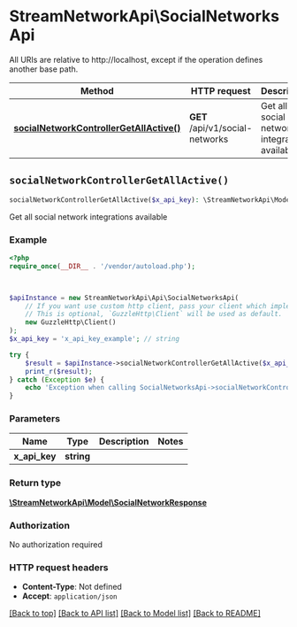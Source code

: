 # StreamNetworkApi\SocialNetworksApi

All URIs are relative to http://localhost, except if the operation defines another base path.

| Method | HTTP request | Description |
| ------------- | ------------- | ------------- |
| [**socialNetworkControllerGetAllActive()**](SocialNetworksApi.md#socialNetworkControllerGetAllActive) | **GET** /api/v1/social-networks | Get all social network integrations available |


## `socialNetworkControllerGetAllActive()`

```php
socialNetworkControllerGetAllActive($x_api_key): \StreamNetworkApi\Model\SocialNetworkResponse
```

Get all social network integrations available

### Example

```php
<?php
require_once(__DIR__ . '/vendor/autoload.php');



$apiInstance = new StreamNetworkApi\Api\SocialNetworksApi(
    // If you want use custom http client, pass your client which implements `GuzzleHttp\ClientInterface`.
    // This is optional, `GuzzleHttp\Client` will be used as default.
    new GuzzleHttp\Client()
);
$x_api_key = 'x_api_key_example'; // string

try {
    $result = $apiInstance->socialNetworkControllerGetAllActive($x_api_key);
    print_r($result);
} catch (Exception $e) {
    echo 'Exception when calling SocialNetworksApi->socialNetworkControllerGetAllActive: ', $e->getMessage(), PHP_EOL;
}
```

### Parameters

| Name | Type | Description  | Notes |
| ------------- | ------------- | ------------- | ------------- |
| **x_api_key** | **string**|  | |

### Return type

[**\StreamNetworkApi\Model\SocialNetworkResponse**](../Model/SocialNetworkResponse.md)

### Authorization

No authorization required

### HTTP request headers

- **Content-Type**: Not defined
- **Accept**: `application/json`

[[Back to top]](#) [[Back to API list]](../../README.md#endpoints)
[[Back to Model list]](../../README.md#models)
[[Back to README]](../../README.md)
